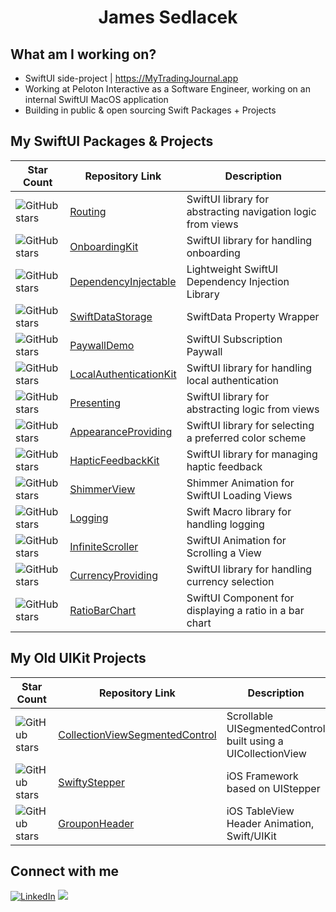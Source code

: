 <div align="center">
<h1>James Sedlacek</h1>
</div>

<div align="left">

## What am I working on?
  
- SwiftUI side-project | https://MyTradingJournal.app
- Working at Peloton Interactive as a Software Engineer, working on an internal SwiftUI MacOS application
- Building in public & open sourcing Swift Packages + Projects

## My SwiftUI Packages & Projects

| Star Count | Repository Link | Description |
|------------|-----------------|-------------|
| ![GitHub stars](https://img.shields.io/github/stars/JamesSedlacek/Routing?style=social) | [Routing](https://github.com/JamesSedlacek/Routing) | SwiftUI library for abstracting navigation logic from views |<br>
| ![GitHub stars](https://img.shields.io/github/stars/JamesSedlacek/OnboardingKit?style=social) | [OnboardingKit](https://github.com/JamesSedlacek/OnboardingKit) | SwiftUI library for handling onboarding | <br>
| ![GitHub stars](https://img.shields.io/github/stars/JamesSedlacek/DependencyInjectable?style=social) | [DependencyInjectable](https://github.com/JamesSedlacek/DependencyInjectable) | Lightweight SwiftUI Dependency Injection Library | <br>
| ![GitHub stars](https://img.shields.io/github/stars/JamesSedlacek/SwiftDataStorage?style=social) | [SwiftDataStorage](https://github.com/JamesSedlacek/SwiftDataStorage) | SwiftData Property Wrapper | <br>
| ![GitHub stars](https://img.shields.io/github/stars/JamesSedlacek/PaywallDemo?style=social) | [PaywallDemo](https://github.com/JamesSedlacek/PaywallDemo) | SwiftUI Subscription Paywall | <br>
| ![GitHub stars](https://img.shields.io/github/stars/JamesSedlacek/LocalAuthenticationKit?style=social) | [LocalAuthenticationKit](https://github.com/JamesSedlacek/LocalAuthenticationKit) | SwiftUI library for handling local authentication | <br>
| ![GitHub stars](https://img.shields.io/github/stars/JamesSedlacek/Presenting?style=social) | [Presenting](https://github.com/JamesSedlacek/Presenting) | SwiftUI library for abstracting logic from views | <br>
| ![GitHub stars](https://img.shields.io/github/stars/JamesSedlacek/AppearanceProviding?style=social) | [AppearanceProviding](https://github.com/JamesSedlacek/AppearanceProviding) | SwiftUI library for selecting a preferred color scheme | <br>
| ![GitHub stars](https://img.shields.io/github/stars/JamesSedlacek/HapticFeedbackKit?style=social) | [HapticFeedbackKit](https://github.com/JamesSedlacek/HapticFeedbackKit) | SwiftUI library for managing haptic feedback | <br>
| ![GitHub stars](https://img.shields.io/github/stars/JamesSedlacek/ShimmerView?style=social) | [ShimmerView](https://github.com/JamesSedlacek/ShimmerView) | Shimmer Animation for SwiftUI Loading Views | <br>
| ![GitHub stars](https://img.shields.io/github/stars/JamesSedlacek/Logging?style=social) | [Logging](https://github.com/JamesSedlacek/Logging) | Swift Macro library for handling logging | <br>
| ![GitHub stars](https://img.shields.io/github/stars/JamesSedlacek/InfiniteScroller?style=social) | [InfiniteScroller](https://github.com/JamesSedlacek/InfiniteScroller) | SwiftUI Animation for Scrolling a View | <br>
| ![GitHub stars](https://img.shields.io/github/stars/JamesSedlacek/CurrencyProviding?style=social) | [CurrencyProviding](https://github.com/JamesSedlacek/CurrencyProviding) | SwiftUI library for handling currency selection | <br>
| ![GitHub stars](https://img.shields.io/github/stars/JamesSedlacek/RatioBarChart?style=social) | [RatioBarChart](https://github.com/JamesSedlacek/RatioBarChart) | SwiftUI Component for displaying a ratio in a bar chart | <br>

## My Old UIKit Projects 

| Star Count | Repository Link | Description |
|------------|-----------------|-------------|
| ![GitHub stars](https://img.shields.io/github/stars/JamesSedlacek/CollectionViewSegmentedControl?style=social) | [CollectionViewSegmentedControl](https://github.com/JamesSedlacek/CollectionViewSegmentedControl) | Scrollable UISegmentedControl built using a UICollectionView | <br>
| ![GitHub stars](https://img.shields.io/github/stars/JamesSedlacek/SwiftyStepper?style=social) | [SwiftyStepper](https://github.com/JamesSedlacek/SwiftyStepper) | iOS Framework based on UIStepper | <br>
| ![GitHub stars](https://img.shields.io/github/stars/JamesSedlacek/GrouponHeader?style=social) | [GrouponHeader](https://github.com/JamesSedlacek/GrouponHeader) | iOS TableView Header Animation, Swift/UIKit | <br>

## Connect with me
<a href="https://www.linkedin.com/in/jamessedlacekjr/"><img src="https://img.shields.io/badge/linkedin-%230A66C2.svg?style=plastic&logo=linkedin&logoColor=white" alt="LinkedIn"/></a>
<a href="https://twitter.com/jsedlacekjr"> <img src="https://img.shields.io/twitter/url?style=social&url=https%3A%2F%2Ftwitter.com%2Fjsedlacekjr"></a>

</div>
